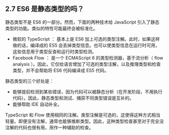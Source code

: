 ## 2.7 ES6 是静态类型的吗？

静态类型不是 ES6 的一部分。然而，下面的两种技术给 JavaScript 引入了静态类型的功能。类似的特性可能最终会被标准化。

* 微软的 TypeScript ： 基本上是 ES6 加上可选的类型注解。此时，如果这样做的话，编译成的 ES5 会丢掉类型信息。也可以使类型信息在运行时可用，这些信息用于类型反查和运行时类型检测。
* Facebook Flow ： 是一个 ECMAScript 6 的类型检测器，基于流分析（ flow analysis ）。因此，它仅给语言增加了可选的类型注解，以及推理类型和检查类型，并不会帮助将 ES6 代码编译成 ES5 代码。

静态类型的三个好处是：

* 能够提前检测到某些错误，因为代码可以被静态分析（在开发阶段，不用执行代码）。因此，静态类型和测试、捕获不同类型错误是互补的。
* 能够帮助 IDE 自动补全。

TypeScript 和 Flow 使用相同的注解。类型注解是可选的，这使得这种方式相当轻量。即便没有注解，通常也能够推断类型。因此，这种类型检查甚至对于完全没注解的代码也很有用，用作一种辅助的检查。
